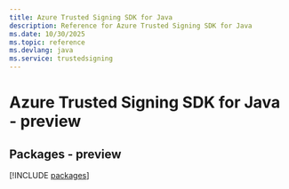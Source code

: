 ```yaml
---
title: Azure Trusted Signing SDK for Java
description: Reference for Azure Trusted Signing SDK for Java
ms.date: 10/30/2025
ms.topic: reference
ms.devlang: java
ms.service: trustedsigning
---
```

# Azure Trusted Signing SDK for Java - preview
## Packages - preview
[!INCLUDE [packages](trusted-signing-index.md)]